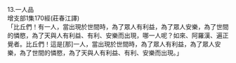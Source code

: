 13.一人品  
增支部1集170經(莊春江譯)  
「比丘們！有一人，當出現於世間時，為了眾人有利益，為了眾人安樂，為了世間的憐愍，為了天與人有利益、有利、安樂而出現，哪一人呢？如來、阿羅漢、遍正覺者。比丘們！這是[那]一人，當出現於世間時，為了眾人有利益，為了眾人安樂，為了世間的憐愍，為了天與人有利益、有利、安樂而出現。」  
  
  
